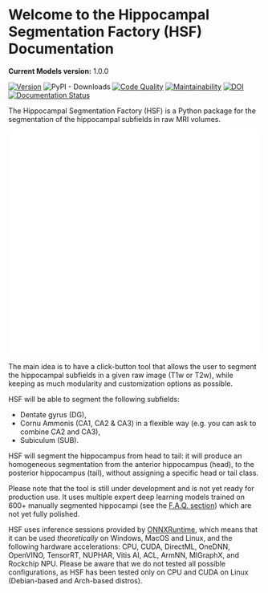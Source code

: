 # Welcome to the Hippocampal Segmentation Factory (HSF) Documentation

**Current Models version:** 1.0.0

[![Version](https://badge.fury.io/py/hsf.svg)](https://badge.fury.io/py/hsf)
![PyPI - Downloads](https://img.shields.io/pypi/dm/hsf)
[![Code Quality](https://app.codacy.com/project/badge/Grade/cf02d1f84739401ba695e24f333c23b7)](https://www.codacy.com/gh/clementpoiret/HSF/dashboard?utm_source=github.com&amp;utm_medium=referral&amp;utm_content=clementpoiret/HSF&amp;utm_campaign=Badge_Grade)
[![Maintainability](https://api.codeclimate.com/v1/badges/e0bf481dcbf3eecebefd/maintainability)](https://codeclimate.com/github/clementpoiret/HSF/maintainability)
[![DOI](https://zenodo.org/badge/DOI/10.5281/zenodo.5527122.svg)](https://doi.org/10.5281/zenodo.5527122)
[![Documentation Status](https://readthedocs.org/projects/hsf/badge/?version=latest)](https://hsf.readthedocs.io/en/latest/?badge=latest)

The Hippocampal Segmentation Factory (HSF) is a Python package for
the segmentation of the hippocampal subfields in raw MRI volumes.

![Header](https://raw.githubusercontent.com/clementpoiret/HSF/0537a69c6390d497157e0e6c95398610b6447ace/res/header.svg)

The main idea is to have a click-button tool that allows the user to
segment the hippocampal subfields in a given raw image (T1w or T2w), while keeping
as much modularity and customization options as possible.

HSF will be able to segment the following subfields:

- Dentate gyrus (DG),
- Cornu Ammonis (CA1, CA2 & CA3) in a flexible way (e.g. you can ask to combine CA2 and CA3),
- Subiculum (SUB).

HSF will segment the hippocampus from head to tail: it will produce
an homogeneous segmentation from the anterior hippocampus (head), to
the posterior hippocampus (tail), without assigning a specific head
or tail class.

Please note that the tool is still under development and is not yet
ready for production use. It uses multiple expert deep learning models
trained on 600+ manually segmented hippocampi (see the [F.A.Q. section](faq.md))
which are not yet fully polished.

HSF uses inference sessions provided by [ONNXRuntime](https://onnxruntime.ai),
which means that it can be used *theoretically* on Windows, MacOS and Linux,
and the following hardware accelerations: CPU, CUDA, DirectML, OneDNN,
OpenVINO, TensorRT, NUPHAR, Vitis AI, ACL, ArmNN, MIGraphX, and Rockchip NPU.
Please be aware that we do not tested all possible configurations, as HSF
has been tested only on CPU and CUDA on Linux (Debian-based and Arch-based distros).
